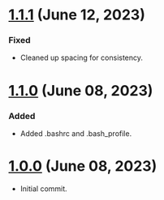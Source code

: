 # [1.1.1] (June 12, 2023)

### Fixed

- Cleaned up spacing for consistency.

# [1.1.0] (June 08, 2023)

### Added

- Added .bashrc and .bash_profile.

# [1.0.0] (June 08, 2023)

- Initial commit.

[1.1.1]: https://github.com/aco950/dotfiles/releases/tag/v1.1.1
[1.1.0]: https://github.com/aco950/dotfiles/releases/tag/v1.1.0
[1.0.0]: https://github.com/aco950/dotfiles/releases/tag/v1.0.0

